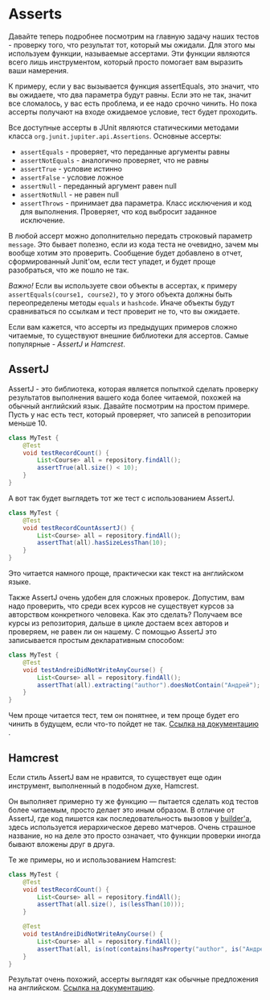 # Asserts

Давайте теперь подробнее посмотрим на главную задачу наших тестов - проверку того, что результат
тот, который мы ожидали. Для этого мы используем функции, называемые ассертами. Эти функции являются
всего лишь инструментом, который просто помогает вам выразить ваши намерения.

К примеру, если у вас вызывается функция assertEquals, это значит, что вы ожидаете, что два
параметра будут равны. Если это не так, значит все сломалось, у вас есть проблема, и ее
надо срочно чинить. Но пока ассерты получают на входе ожидаемое условие, тест будет проходить.

Все доступные ассерты в JUnit являются статическими методами
класса `org.junit.jupiter.api.Assertions`. Основные ассерты:

* `assertEquals` - проверяет, что переданные аргументы равны
* `assertNotEquals` - аналогично проверяет, что не равны
* `assertTrue` - условие истинно
* `assertFalse` - условие ложное
* `assertNull` - переданный аргумент равен null
* `assertNotNull` - не равен null
* `assertThrows` - принимает два параметра. Класс исключения и код для выполнения. Проверяет, что
  код выбросит заданное исключение.

В любой ассерт можно дополнительно передать строковый параметр `message`. Это бывает полезно, если
из кода теста не очевидно, зачем мы вообще хотим это проверить. Сообщение будет добавлено в отчет,
сформированный Junit'ом, если тест упадет, и будет проще разобраться, что же пошло не так.

*Важно!* Если вы используете свои объекты в ассертах, к примеру `assertEquals(course1, course2)`, то
у этого объекта должны быть переопределены методы `equals` и `hashcode`. Иначе объекты будут
сравниваться по ссылкам и тест проверит не то, что вы ожидаете.

Если вам кажется, что ассерты из предыдущих примеров сложно читаемые, то существуют внешние
библиотеки для ассертов. Самые популярные - *AssertJ* и *Hamcrest*.

## AssertJ

AssertJ - это библиотека, которая является попыткой сделать проверку результатов выполнения вашего
кода более читаемой, похожей на обычный английский язык. Давайте посмотрим на простом примере.
Пусть у нас есть тест, который проверяет, что записей в репозитории меньше 10.

```java
class MyTest {
    @Test
    void testRecordCount() {
        List<Course> all = repository.findAll();
        assertTrue(all.size() < 10);
    }
}
```

А вот так будет выглядеть тот же тест с использованием AssertJ.

```java
class MyTest {
    @Test
    void testRecordCountAssertJ() {
        List<Course> all = repository.findAll();
        assertThat(all).hasSizeLessThan(10);
    }
}
```

Это читается намного проще, практически как текст на английском языке.

Также AssertJ очень удобен для сложных проверок. Допустим, вам надо проверить, что среди всех курсов
не существует курсов за авторством конкретного человека. Как это сделать? Получаем все курсы из
репозитория, дальше в цикле достаем всех авторов и проверяем, не равен ли он нашему. С помощью
AssertJ это записывается простым декларативным способом:

```java
class MyTest {
    @Test
    void testAndreiDidNotWriteAnyCourse() {
        List<Course> all = repository.findAll();
        assertThat(all).extracting("author").doesNotContain("Андрей");
    }
}
```

Чем проще читается тест, тем он понятнее, и тем проще будет его чинить в будущем, если что-то пойдет не
так. [Ссылка на документацию](https://joel-costigliola.github.io/assertj/assertj-core-quick-start.html)
.

## Hamcrest

Если стиль AssertJ вам не нравится, то существует еще один инструмент, выполненный в подобном духе,
Hamcrest.

Он выполняет примерно ту же функцию — пытается сделать код тестов более читаемым, просто делает это
иным образом. В отличие от AssertJ, где код пишется как последовательность вызовов
у [builder'a](https://en.wikipedia.org/wiki/Builder_pattern), здесь используется иерархическое
дерево матчеров. Очень страшное название, но на деле это просто означает, что функции проверки иногда
бывают вложены друг в друга.

Те же примеры, но и использованием Hamcrest:

```java
class MyTest {
    @Test
    void testRecordCount() {
        List<Course> all = repository.findAll();
        assertThat(all.size(), is(lessThan(10)));
    }

    @Test
    void testAndreiDidNotWriteAnyCourse() {
        List<Course> all = repository.findAll();
        assertThat(all, is(not(contains(hasProperty("author", is("Андрей"))))));
    }
}
``` 

Результат очень похожий, ассерты выглядят как обычные предложения на английском.
[Ссылка на документацию](http://hamcrest.org/JavaHamcrest/tutorial).